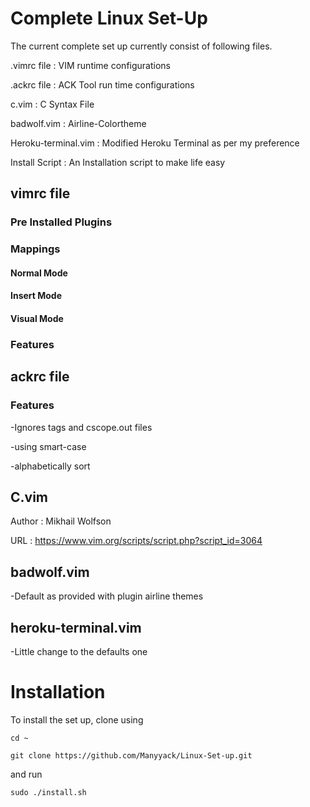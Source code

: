 # Complete Linux Set-Up
The current complete set up currently consist of following files.

.vimrc file         :   VIM runtime configurations

.ackrc file         :   ACK Tool run time configurations

c.vim               :   C Syntax File

badwolf.vim         :   Airline-Colortheme

Heroku-terminal.vim :   Modified Heroku Terminal as per my preference

Install Script      :   An Installation script to make life easy

## vimrc file

### Pre Installed Plugins

### Mappings

#### Normal Mode

#### Insert Mode

#### Visual Mode

### Features

## ackrc file

### Features
-Ignores tags and cscope.out files

-using smart-case

-alphabetically sort

## C.vim
Author  : Mikhail Wolfson

URL     : https://www.vim.org/scripts/script.php?script_id=3064

## badwolf.vim
-Default as provided with plugin airline themes

## heroku-terminal.vim
-Little change to the defaults one

# Installation
To install the set up, clone using

`cd ~`

`git clone https://github.com/Manyyack/Linux-Set-up.git`

and run

`sudo ./install.sh`
